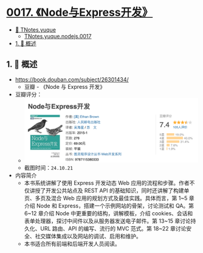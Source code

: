 # [0017. 《Node与Express开发》](https://github.com/Tdahuyou/TNotes.nodejs/tree/main/notes/0017.%20%E3%80%8ANode%E4%B8%8EExpress%E5%BC%80%E5%8F%91%E3%80%8B)

<!-- region:toc -->

- [📂 TNotes.yuque](https://www.yuque.com/tdahuyou/tnotes.yuque/)
  - [TNotes.yuque.nodejs.0017](https://www.yuque.com/tdahuyou/tnotes.yuque/nodejs.0017)
- [1. 📝 概述](#1--概述)

<!-- endregion:toc -->

## 1. 📝 概述

- https://book.douban.com/subject/26301434/
  - 豆瓣 - 《Node 与 Express 开发》
- 豆瓣评分：
  - ![](assets/2024-10-21-02-47-55.png)
  - 截图时间：`24.10.21`
- 内容简介
  - 本书系统讲解了使用 Express 开发动态 Web 应用的流程和步骤。作者不仅讲授了开发公共站点及 REST API 的基础知识，同时还讲解了构建单页、多页及混合 Web 应用的规划方式及最佳实践。具体而言，第 1~5 章介绍 Node 和 Express，搭建一个示例网站的骨架，讨论测试和 QA。第 6~12 章介绍 Node 中更重要的结构，讲解模板，介绍 cookies、会话和表单处理器，探讨中间件以及从服务器发送电子邮件。第 13~15 章讨论持久化、URL 路由、API 的编写、流行的 MVC 范式。第 18~22 章讨论安全、社交媒体集成以及网站的调试、启用和维护。
  - 本书适合所有前端和后端开发人员阅读。

